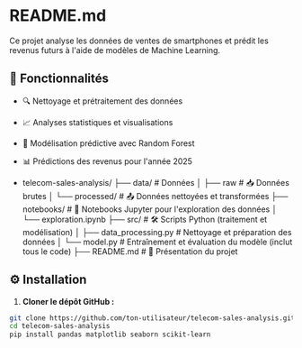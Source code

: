 # README.md
Ce projet analyse les données de ventes de smartphones et prédit les revenus futurs à l'aide de modèles de Machine Learning.
## 🚀 Fonctionnalités

- 🔍 Nettoyage et prétraitement des données
- 📈 Analyses statistiques et visualisations
- 🤖 Modélisation prédictive avec Random Forest
- 📊 Prédictions des revenus pour l'année 2025

- telecom-sales-analysis/
├── data/                   #  Données
│   ├── raw             # 📥 Données brutes
│   └── processed/         # 📤 Données nettoyées et transformées
├── notebooks/              # 📓 Notebooks Jupyter pour l'exploration des données
│   └── exploration.ipynb
├── src/                    # 🛠️ Scripts Python (traitement et modélisation)
│   ├── data_processing.py  # Nettoyage et préparation des données
│   └── model.py   # Entraînement et évaluation du modèle (inclut tous le code)
├── README.md               # 📝 Présentation du projet
  
## ⚙️ Installation

1. **Cloner le dépôt GitHub :**

```bash
git clone https://github.com/ton-utilisateur/telecom-sales-analysis.git
cd telecom-sales-analysis
pip install pandas matplotlib seaborn scikit-learn
